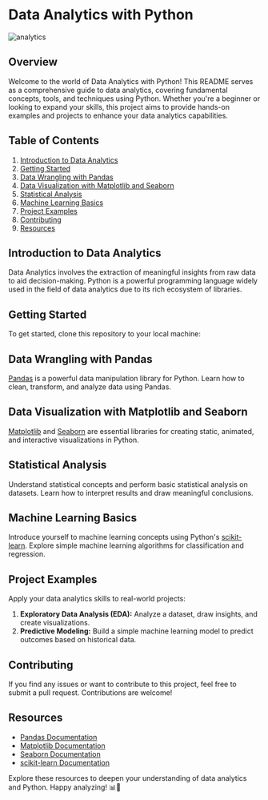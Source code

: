# Data Analytics with Python

![analytics](https://github.com/Matidza/Data-Analytics/assets/125007667/cb602b46-1aa9-44db-b700-65edf0acdf56)


## Overview

Welcome to the world of Data Analytics with Python! This README serves as a comprehensive guide to data analytics, covering fundamental concepts, tools, and techniques using Python. Whether you're a beginner or looking to expand your skills, this project aims to provide hands-on examples and projects to enhance your data analytics capabilities.

## Table of Contents

1. [Introduction to Data Analytics](#introduction-to-data-analytics)
2. [Getting Started](#getting-started)
3. [Data Wrangling with Pandas](#data-wrangling-with-pandas)
4. [Data Visualization with Matplotlib and Seaborn](#data-visualization-with-matplotlib-and-seaborn)
5. [Statistical Analysis](#statistical-analysis)
6. [Machine Learning Basics](#machine-learning-basics)
7. [Project Examples](#project-examples)
8. [Contributing](#contributing)
9. [Resources](#resources)

## Introduction to Data Analytics

Data Analytics involves the extraction of meaningful insights from raw data to aid decision-making. Python is a powerful programming language widely used in the field of data analytics due to its rich ecosystem of libraries.

## Getting Started

To get started, clone this repository to your local machine:

## Data Wrangling with Pandas

[Pandas](https://pandas.pydata.org/) is a powerful data manipulation library for Python. Learn how to clean, transform, and analyze data using Pandas.

## Data Visualization with Matplotlib and Seaborn

[Matplotlib](https://matplotlib.org/) and [Seaborn](https://seaborn.pydata.org/) are essential libraries for creating static, animated, and interactive visualizations in Python.

## Statistical Analysis

Understand statistical concepts and perform basic statistical analysis on datasets. Learn how to interpret results and draw meaningful conclusions.

## Machine Learning Basics

Introduce yourself to machine learning concepts using Python's [scikit-learn](https://scikit-learn.org/). Explore simple machine learning algorithms for classification and regression.

## Project Examples

Apply your data analytics skills to real-world projects:

1. **Exploratory Data Analysis (EDA):** Analyze a dataset, draw insights, and create visualizations.
2. **Predictive Modeling:** Build a simple machine learning model to predict outcomes based on historical data.

## Contributing

If you find any issues or want to contribute to this project, feel free to submit a pull request. Contributions are welcome!

## Resources

- [Pandas Documentation](https://pandas.pydata.org/pandas-docs/stable/)
- [Matplotlib Documentation](https://matplotlib.org/stable/contents.html)
- [Seaborn Documentation](https://seaborn.pydata.org/tutorial.html)
- [scikit-learn Documentation](https://scikit-learn.org/stable/documentation.html)

Explore these resources to deepen your understanding of data analytics and Python. Happy analyzing! 📊🐍
